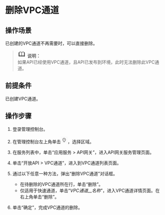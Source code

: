 # 删除VPC通道<a name="apig-zh-ug-180425083"></a>

## 操作场景<a name="section1049118613499"></a>

已创建的VPC通道不再需要时，可以直接删除。

>![](public_sys-resources/icon-note.gif) **说明：**   
>如果API已经使用VPC通道，且API已发布到环境，此时无法删除此VPC通道。  

## 前提条件<a name="section2234711104910"></a>

已创建VPC通道。

## 操作步骤<a name="section19956948123818"></a>

1.  登录管理控制台。
2.  在管理控制台左上角单击![](figures/icon-region.png)，选择区域。
3.  在服务列表中，单击“应用服务 \> API网关”，进入API网关服务管理页面。
4.  单击“开放API \> VPC通道”，进入到VPC通道列表页面。
5.  通过以下任意一种方法，弹出“删除VPC通道”对话框。
    -   在待删除的VPC通道所在行，单击“删除”。
    -   仅适用于快速通道，单击“_VPC通道__名称_”，进入VPC通道详情页面。在右上角单击“删除”。

6.  单击“确定”，完成VPC通道的删除。

